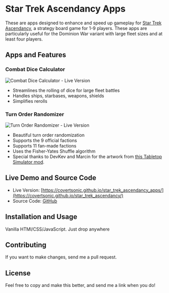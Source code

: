 # Star Trek Ascendancy Apps

These are apps designed to enhance and speed up gameplay for [Star Trek Ascendancy](https://boardgamegeek.com/boardgame/193949/star-trek-ascendancy), a strategy board game for 1-9 players. These apps are particularly useful for the Dominion War variant with large fleet sizes and at least four players.

## Apps and Features

### Combat Dice Calculator
![Combat Dice Calculator - Live Version](https://camo.githubusercontent.com/a1ae4d2cc62d16a89126d6c13463524703b36cd86dde3cb9830ad8ff8c799546/68747470733a2f2f7a36706e68352d353030302e6373622e6170702f66617669636f6e2f707265766965772d646963652d63616c63756c61746f722e706e67)
- Streamlines the rolling of dice for large fleet battles
- Handles ships, starbases, weapons, shields
- Simplifies rerolls

### Turn Order Randomizer
![Turn Order Randomizer - Live Version](https://camo.githubusercontent.com/0bae5f14ec38f0592037c606c03d2da7f60293ba0e1415589c513ac6fb2b7f5b/68747470733a2f2f7a36706e68352d353030302e6373622e6170702f66617669636f6e2f707265766965772d7475726e2d6f726465722e706e67)
- Beautiful turn order randomization
- Supports the 9 official factions
- Supports 11 fan-made factions
- Uses the Fisher-Yates Shuffle algorithm
- Special thanks to DevKev and Marcin for the artwork from [this Tabletop Simulator mod](https://steamcommunity.com/sharedfiles/filedetails/?id=1559499743).

## Live Demo and Source Code
- Live Version: [https://covertsonic.github.io/star_trek_ascendancy_apps/](https://covertsonic.github.io/star_trek_ascendancy/)
- Source Code: [GitHub](https://codesandbox.io/p/github/covertsonic/star_trek_ascendancy_apps/main)

## Installation and Usage
Vanilla HTMl/CSS/JavaScript.  Just drop anywhere

## Contributing
If you want to make changes, send me a pull request.

## License
Feel free to copy and make this better, and send me a link when you do!

